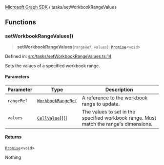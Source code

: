 [Microsoft Graph SDK](../README.md) / tasks/setWorkbookRangeValues

## Functions

### setWorkbookRangeValues()

> **setWorkbookRangeValues**(`rangeRef`, `values`): [`Promise`](https://developer.mozilla.org/docs/Web/JavaScript/Reference/Global_Objects/Promise)\<`void`\>

Defined in: [src/tasks/setWorkbookRangeValues.ts:14](https://github.com/Future-Secure-AI/microsoft-graph/blob/main/src/tasks/setWorkbookRangeValues.ts#L14)

Sets the values of a specified workbook range.

#### Parameters

| Parameter | Type | Description |
| ------ | ------ | ------ |
| `rangeRef` | [`WorkbookRangeRef`](../models/WorkbookRangeRef.md#workbookrangeref) | A reference to the workbook range to update. |
| `values` | [`CellValue`](../models/CellValue.md#cellvalue)[][] | The values to set in the specified workbook range. Must match the range's dimensions. |

#### Returns

[`Promise`](https://developer.mozilla.org/docs/Web/JavaScript/Reference/Global_Objects/Promise)\<`void`\>

Nothing
